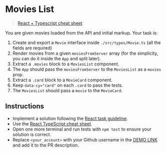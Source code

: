 # Movies List
> [React + Typescript cheat sheet](https://mate-academy.github.io/fe-program/js/extra/react-typescript)

You are given movies loaded from the API and initial markup. Your task is:

1. Create and export a `Movie` interface inside `./src/types/Movie.ts` (all the fields are required)
1. Render movies from a given `moviesFromServer` array (for the simplicity, you can do it inside the `App` and split later).
1. Extract a `.movies` block to a `MoviesList` component.
1. The `App` should pass the `moviesFromServer` to the `MoviesList` as a `movies` prop.
1. Extract a `.card` block to a `MovieCard` component.
1. Keep `data-cy="card"` on each `.card` to pass the tests.
1. The `MoviesList` should pass a `movie` to the `MovieCard`.

## Instructions
- Implement a solution following the [React task guideline](https://github.com/mate-academy/react_task-guideline#react-tasks-guideline).
- Use the [React TypeScript cheat sheet](https://mate-academy.github.io/fe-program/js/extra/react-typescript).
- Open one more terminal and run tests with `npm test` to ensure your solution is correct.
- Replace `<your_account>` with your Github username in the [DEMO LINK](https://opanasiukvlad.github.io/react_movies-list/) and add it to the PR description.
